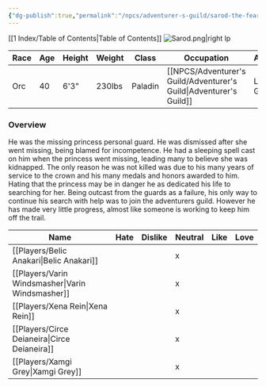 ```yaml
---
{"dg-publish":true,"permalink":"/npcs/adventurer-s-guild/sarod-the-fearless/"}
---
```


[[1 Index/Table of Contents\|Table of Contents]]
![Sarod.png|right lp](/img/user/Z_Attachments/Sarod.png)

| Race | Age | Height | Weight | Class   | Occupation             | Allignment  | Pronouns | Gender |
| ---- | --- | ------ | ------ | ------- | ---------------------- | ----------- | -------- | ------ |
| Orc  | 40  | 6'3"   | 230lbs | Paladin | [[NPCS/Adventurer's Guild/Adventurer's Guild\|Adventurer's Guild]] | Lawful Good | He/Him   | Male   
### Overview
He was the missing princess personal guard. He was dismissed after she went missing, being blamed for incompetence. He had a sleeping spell cast on him when the princess went missing, leading many to believe she was kidnapped. The only reason he was not killed was due to his many years of service to the crown and his many medals and honors awarded to him. Hating that the princess may be in danger he as dedicated his life to searching for her. Being outcast from the guards as a failure, his only way to continue his search with help was to join the adventurers guild. However he has made very little progress, almost like someone is working to keep him off the trail.

| Name                  | Hate | Dislike | Neutral | Like | Love |
| --------------------- | ---- | ------- | ------- | ---- | ---- |
| [[Players/Belic Anakari\|Belic Anakari]]     |      |         | x       |      |      |
| [[Players/Varin Windsmasher\|Varin Windsmasher]] |      |         | x       |      |      |
| [[Players/Xena Rein\|Xena Rein]]         |      |         | x       |      |      |
| [[Players/Circe Deianeira\|Circe Deianeira]]   |      |         | x       |      |      |
| [[Players/Xamgi Grey\|Xamgi Grey]]        |      |         | x       |      |      |

